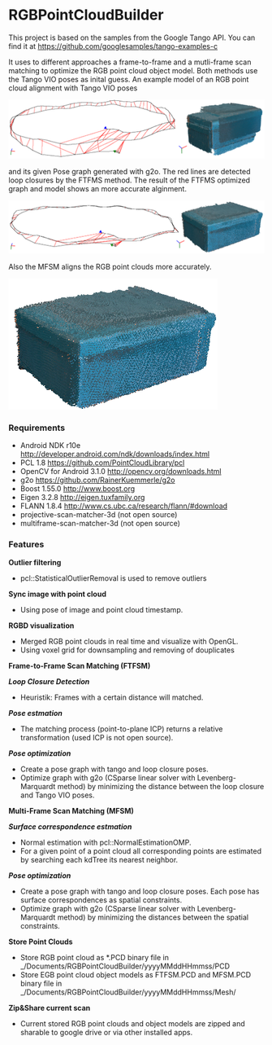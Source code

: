 # RGBPointCloudBuilder

This project is based on the samples from the Google Tango API. You can find it at https://github.com/googlesamples/tango-examples-c

It uses to different approaches a frame-to-frame and a mutli-frame scan matching to optimize the RGB point cloud object model. Both methods use the Tango VIO poses as inital guess. An example model of an RGB point cloud alignment with Tango VIO poses

![alt tag](https://github.com/bashbug/TangoProject/blob/master/img/tango_mesh_and_pose_graph_with_red_loops.png)

and its given Pose graph generated with g2o. The red lines are detected loop closures by the FTFMS method. The result of the FTFMS optimized graph and model shows an more accurate alginment.

![alt tag](https://github.com/bashbug/TangoProject/blob/master/img/ftfsm_mesh_and_pose_graph_with_red_loops.png)

Also the MFSM aligns the RGB point clouds more accurately.

![alt tag](https://github.com/bashbug/TangoProject/blob/master/img/mfsm_mesh.png)

### Requirements
- Android NDK r10e http://developer.android.com/ndk/downloads/index.html
- PCL 1.8 https://github.com/PointCloudLibrary/pcl
- OpenCV for Android 3.1.0 http://opencv.org/downloads.html
- g2o https://github.com/RainerKuemmerle/g2o
- Boost 1.55.0 http://www.boost.org
- Eigen 3.2.8 http://eigen.tuxfamily.org
- FLANN 1.8.4 http://www.cs.ubc.ca/research/flann/#download
- projective-scan-matcher-3d (not open source)
- multiframe-scan-matcher-3d (not open source)

### Features
**Outlier filtering**
- pcl::StatisticalOutlierRemoval is used to remove outliers

**Sync image with point cloud**
- Using pose of image and point cloud timestamp.

**RGBD visualization**
- Merged RGB point clouds in real time and visualize with OpenGL.
- Using voxel grid for downsampling and removing of douplicates

**Frame-to-Frame Scan Matching (FTFSM)**

***Loop Closure Detection***
- Heuristik: Frames with a certain distance will matched. 

***Pose estmation***
- The matching process (point-to-plane ICP) returns a relative transformation (used ICP is not open source).

***Pose optimization***
- Create a pose graph with tango and loop closure poses.
- Optimize graph with g2o (CSparse linear solver with Levenberg-Marquardt method) by minimizing the distance between the loop closure and Tango VIO poses.

**Multi-Frame Scan Matching (MFSM)**

***Surface correspondence estmation***
- Normal estimation with pcl::NormalEstimationOMP.
- For a given point of a point cloud all corresponding points are estimated by searching each kdTree its nearest neighbor.

***Pose optimization***
- Create a pose graph with tango and loop closure poses. Each pose has surface correspondences as spatial constraints.
- Optimize graph with g2o (CSparse linear solver with Levenberg-Marquardt method) by minimizing the distances between the spatial constraints.

**Store Point Clouds**
- Store RGB point cloud as *.PCD binary file in 
  _/Documents/RGBPointCloudBuilder/yyyyMMddHHmmss/PCD
- Store EGB point cloud object models as FTFSM.PCD and MFSM.PCD binary file in 
  _/Documents/RGBPointCloudBuilder/yyyyMMddHHmmss/Mesh/

**Zip&Share current scan**
- Current stored RGB point clouds and object models are zipped and sharable to google drive or via other installed apps.


